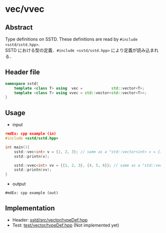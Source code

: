 # vec/vvec
## Abstract
Type definitions on SSTD. These definitions are read by ```#include <sstd/sstd.hpp>```.  
SSTD における型の定義．```#include <sstd/sstd.hpp>``` により定義が読み込まれる．

## Header file
```cpp
namespace sstd{
    template <class T> using  vec =             std::vector<T>;
    template <class T> using vvec = std::vector<std::vector<T>>;
}
```

## Usage
- input
```cpp
#mdEx: cpp example (in)
#include <sstd/sstd.hpp>

int main(){
    sstd::vec<int> v = {1, 2, 3}; // same as a "std::vector<int> v = {1, 2, 3};"
    sstd::printn(v);

    sstd::vvec<int> vv = {{1, 2, 3}, {4, 5, 6}}; // same as a "std::vector<int> vv = {{1, 2, 3}, {4, 5, 6}};"
    sstd::printn(vv);
}
```
- output  
```
#mdEx: cpp example (out)
```

## Implementation
- Header: [sstd/src/vector/typeDef.hpp](https://github.com/admiswalker/SubStandardLibrary-SSTD-/blob/master/sstd/src/vector/typeDef.hpp)
- Test: [test/vector/typeDef.hpp](https://github.com/admiswalker/SubStandardLibrary-SSTD-/blob/master/test/vector/typeDef.hpp)
  (Not implemented yet)

